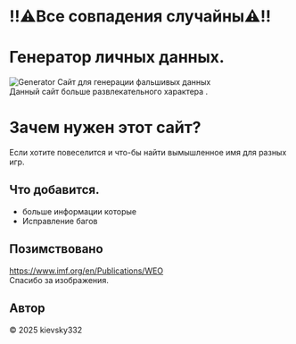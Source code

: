 # ‼️⚠️Все совпадения случайны⚠️‼️
# Генератор личных данных.
![Generator](https://www.imf.org/-/media/Images/IMF/About/Factsheets/2022/safeguards-assessments-04.ashx "Sites")
Сайт для генерации фальшивых данных <br>
Данный сайт больше развлекательного характера .

# Зачем нужен этот сайт?
Если хотите повеселится и что-бы найти вымышленное имя для разных игр.

## Что добавится.
- больше информации которые
- Исправление багов

## Позимствовано
https://www.imf.org/en/Publications/WEO
<br>Спасибо за изображения.
## Автор
© 2025 kievsky332

